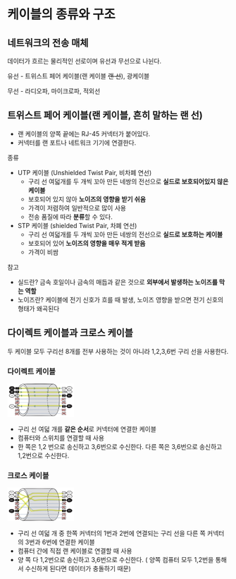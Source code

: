 # 케이블의 종류와 구조

## 네트워크의 전송 매체

데이터가 흐르는 물리적인 선로이며 유선과 무선으로 나뉜다.

유선 - 트위스트 페어 케이블(랜 케이블 ~~랜 선~~), 광케이블

무선 - 라디오파, 마이크로파, 적외선

## 트위스트 페어 케이블(랜 케이블, 흔히 말하는 랜 선)

- 랜 케이블의 양쪽 끝에는 RJ-45 커넥터가 붙어있다.
- 커넥터를 랜 포트나 네트워크 기기에 연결한다.

종류

- UTP 케이블 (Unshielded Twist Pair, 비차폐 연선)
    - 구리 선 여덟개를 두 개씩 꼬아 만든 네쌍의 전선으로 **실드로 보호되어있지 않은 케이블**
    - 보호되어 있지 않아 **노이즈의 영향을 받기 쉬움**
    - 가격이 저렴하여 일반적으로 많이 사용
    - 전송 품질에 따라 **분류**할 수 있다.
- STP 케이블 (shielded Twist Pair, 차폐 연선)
    - 구리 선 여덟개를 두 개씩 꼬아 만든 네쌍의 전선으로 **실드로 보호하는 케이블**
    - 보호되어 있어 **노이즈의 영향을 매우 적게 받음**
    - 가격이 비쌈

참고

- 실드란? 금속 호일이나 금속의 매듭과 같은 것으로 **외부에서 발생하는 노이즈를 막는 역할**
- 노이즈란? 케이블에 전기 신호가 흐를 때 발생, 노이즈 영향을 받으면 전기 신호의 형태가 왜곡된다

## 다이렉트 케이블과 크로스 케이블

두 케이블 모두 구리선 8개를 전부 사용하는 것이 아니라 1,2,3,6번 구리 선을 사용한다.

### 다이렉트 케이블

<img src="img/direct.png" width="30%" height="30%">

- 구리 선 여덟 개를 **같은 순서**로 커넥터에 연결한 케이블
- 컴퓨터와 스위치를 연결할 때 사용
- 한 쪽은 1,2 번으로 송신하고 3,6번으로 수신한다. 다른 쪽은 3,6번으로 송신하고 1,2번으로 수신한다.

### 크로스 케이블

<img src="img/cross.png" width="30%" height="30%">

- 구리 선 여덟 개 중 한쪽 커넥터의 1번과 2번에 연결되는 구리 선을 다른 쪽 커넥터의 3번과 6번에 연결한 케이블
- 컴퓨터 간에 직접 랜 케이블로 연결할 때 사용
- 양 쪽 다 1,2번으로 송신하고 3,6번으로 수신한다. ( 양쪽 컴퓨터 모두 1,2번을 통해서 수신하게 된다면 데이터가 충돌하기 때문)
